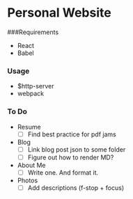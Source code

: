 # Personal Website

###Requirements
- React
- Babel

### Usage
- $http-server
- webpack

### To Do
- Resume
	- [ ] Find best practice for pdf jams
- Blog
	- [ ] Link blog post json to some folder
	- [ ] Figure out how to render MD?
- About Me
	- [ ] Write one. And format it.
- Photos
	- [ ] Add descriptions (f-stop + focus)